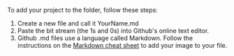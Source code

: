 To add your project to the folder, follow these steps:

1. Create a new file and call it YourName.md
2. Paste the bit stream (the 1s and 0s) into Github's online text editor.
3. Github .md files use a language called Markdown. Follow the instructions on the [Markdown cheat sheet](https://github.com/adam-p/markdown-here/wiki/Markdown-Cheatsheet#images) to add your image to your file. 
